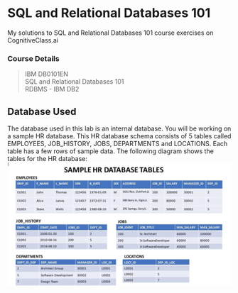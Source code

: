 # SQL and Relational Databases 101
My solutions to SQL and Relational Databases 101 course exercises on CognitiveClass.ai    
 
### Course Details
> IBM DB0101EN   
> SQL and Relational Databases 101     
> RDBMS - IBM DB2

## Database Used
The database used in this lab is an internal database. You will be working on a sample HR database. This HR database schema consists of 5 tables called EMPLOYEES, JOB_HISTORY, JOBS, DEPARTMENTS and LOCATIONS. Each table has a few rows of sample data. The following diagram shows the tables for the HR database:
![HR-DATABASE-TABLES](./images/HR-DATABASE-TABLES.png)

